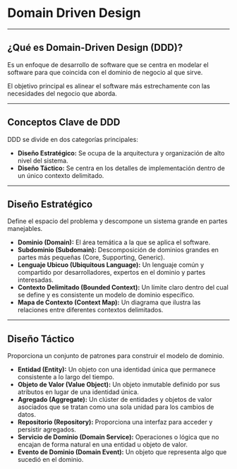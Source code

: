 # Domain Driven Design

---

## ¿Qué es Domain-Driven Design (DDD)?

<div class="grid grid-cols-2 gap-4">
<div>

Es un enfoque de desarrollo de software que se centra en modelar el software para que coincida con el dominio de negocio al que sirve.

El objetivo principal es alinear el software más estrechamente con las necesidades del negocio que aborda.

</div>
<div>

</div>
</div>

---

## Conceptos Clave de DDD

DDD se divide en dos categorías principales:

- **Diseño Estratégico:** Se ocupa de la arquitectura y organización de alto nivel del sistema.
- **Diseño Táctico:** Se centra en los detalles de implementación dentro de un único contexto delimitado.

---

## Diseño Estratégico


Define el espacio del problema y descompone un sistema grande en partes manejables.

- **Dominio (Domain):** El área temática a la que se aplica el software.
- **Subdominio (Subdomain):** Descomposición de dominios grandes en partes más pequeñas (Core, Supporting, Generic).
- **Lenguaje Ubicuo (Ubiquitous Language):** Un lenguaje común y compartido por desarrolladores, expertos en el dominio y partes interesadas.
- **Contexto Delimitado (Bounded Context):** Un límite claro dentro del cual se define y es consistente un modelo de dominio específico.
- **Mapa de Contexto (Context Map):** Un diagrama que ilustra las relaciones entre diferentes contextos delimitados.


---

## Diseño Táctico

Proporciona un conjunto de patrones para construir el modelo de dominio.

- **Entidad (Entity):** Un objeto con una identidad única que permanece consistente a lo largo del tiempo.
- **Objeto de Valor (Value Object):** Un objeto inmutable definido por sus atributos en lugar de una identidad única.
- **Agregado (Aggregate):** Un clúster de entidades y objetos de valor asociados que se tratan como una sola unidad para los cambios de datos.
- **Repositorio (Repository):** Proporciona una interfaz para acceder y persistir agregados.
- **Servicio de Dominio (Domain Service):** Operaciones o lógica que no encajan de forma natural en una entidad u objeto de valor.
- **Evento de Dominio (Domain Event):** Un objeto que representa algo que sucedió en el dominio.
